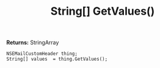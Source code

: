 ﻿---
uid: crmscript_ref_NSEMailCustomHeader_GetValues
title: String[] GetValues()
intellisense: NSEMailCustomHeader.GetValues
keywords: NSEMailCustomHeader, GetValues
so.topic: reference
---



**Returns:** StringArray


```crmscript
NSEMailCustomHeader thing;
String[] values  = thing.GetValues();
```


